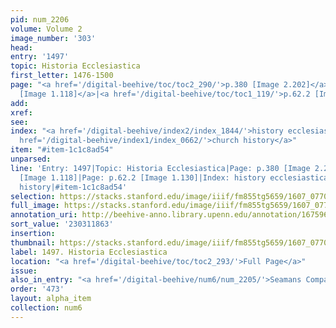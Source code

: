 ```yaml
---
pid: num_2206
volume: Volume 2
image_number: '303'
head:
entry: '1497'
topic: Historia Ecclesiastica
first_letter: 1476-1500
page: "<a href='/digital-beehive/toc/toc2_290/'>p.380 [Image 2.202]</a>|<a href='/digital-beehive/toc/toc1_107/'>p.56.2
  [Image 1.118]</a>|<a href='/digital-beehive/toc/toc1_119/'>p.62.2 [Image 1.130]</a>"
add:
xref:
see:
index: "<a href='/digital-beehive/index2/index_1844/'>history ecclesiastical</a>|<a
  href='/digital-beehive/index1/index_0662/'>church history</a>"
item: "#item-1c1c8ad54"
unparsed:
line: 'Entry: 1497|Topic: Historia Ecclesiastica|Page: p.380 [Image 2.202]|Page: p.56.2
  [Image 1.118]|Page: p.62.2 [Image 1.130]|Index: history ecclesiastical|Index: church
  history|#item-1c1c8ad54'
selection: https://stacks.stanford.edu/image/iiif/fm855tg5659/1607_0770/481,1863,2740,253/full/0/default.jpg
full_image: https://stacks.stanford.edu/image/iiif/fm855tg5659/1607_0770/full/full/0/default.jpg
annotation_uri: http://beehive-anno.library.upenn.edu/annotation/1675960552795
sort_value: '230311863'
insertion:
thumbnail: https://stacks.stanford.edu/image/iiif/fm855tg5659/1607_0770/481,1863,600,180/250,/0/default.jpg
label: 1497. Historia Ecclesiastica
location: "<a href='/digital-beehive/toc/toc2_293/'>Full Page</a>"
issue:
also_in_entry: "<a href='/digital-beehive/num6/num_2205/'>Seamans Compass</a>"
order: '473'
layout: alpha_item
collection: num6
---
```

